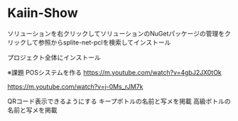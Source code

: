 # Kaiin-Show

ソリューションを右クリックしてソリューションのNuGetパッケージの管理をクリックして参照からsplite-net-pclを検索してインストール

プロジェクト全体にインストール

※課題
POSシステムを作る
https://m.youtube.com/watch?v=4gbJ2JX0tOk

https://m.youtube.com/watch?v=j-0Ms_rJM7k

QRコード表示できるようにする
キープボトルの名前と写メを掲載
高級ボトルの名前と写メを掲載
